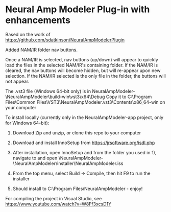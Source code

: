 # Neural Amp Modeler Plug-in with enhancements

Based on the work of https://github.com/sdatkinson/NeuralAmpModelerPlugin

Added NAM/IR folder nav buttons.

Once a NAM/IR is selected, nav buttons (up/down) will appear to quickly load the files in the selected NAM/IR's containing folder. If the NAM/IR is cleared, the nav buttons will become hidden, but will re-appear upon new selection. If the NAM/IR selected is the only file in the folder, the buttons will not appear.

The .vst3 file (Windows 64-bit only) is in NeuralAmpModeler-\NeuralAmpModeler\build-win\vst3\x64\Debug
Copy it to C:\Program Files\Common Files\VST3\NeuralAmpModeler.vst3\Contents\x86_64-win on your computer



To install locally (currently only in the NeuralAmpModeler-app project, only for Windows 64-bit):

1) Download Zip and unzip, or clone this repo to your computer

2) Download and install InnoSetup from https://jrsoftware.org/isdl.php

3) After installation, open InnoSetup and from the folder you used in 1), 
	navigate to and open \NeuralAmpModeler-\NeuralAmpModeler\installer\NeuralAmpModeler.iss
	
4) From the top menu, select Build -> Compile, then hit F9 to run the installer

5) Should install to C:\Program Files\NeuralAmpModeler - enjoy!



For compiling the project in Visual Studio, see https://www.youtube.com/watch?v=W8Ff3xcsD1Y
